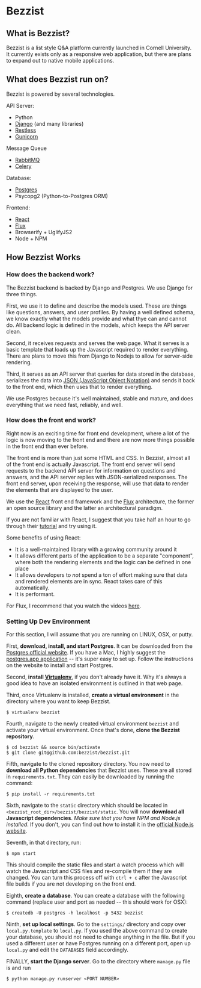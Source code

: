 # Bezzist

## What is Bezzist?

Bezzist is a list style Q&A platform currently launched in Cornell University.
It currently exists only as a responsive web application, but there are plans to
expand out to native mobile applications.

## What does Bezzist run on?

Bezzist is powered by several technologies.

API Server:
- Python
- [Django](https://www.djangoproject.com/) (and many libraries)
- [Restless](http://restless.readthedocs.org/en/latest/)
- [Gunicorn](http://gunicorn.org/)

Message Queue
- [RabbitMQ](https://www.rabbitmq.com/)
- [Celery](http://www.celeryproject.org/)

Database:
- [Postgres](http://www.postgresql.org/)
- Psycopg2 (Python-to-Postgres ORM)

Frontend:
- [React](http://facebook.github.io/react/)
- [Flux](http://facebook.github.io/flux/)
- Browserify + UglifyJS2
- Node + NPM

## How Bezzist Works

### How does the backend work?

The Bezzist backend is backed by Django and Postgres. We use Django for three things.

First, we use it to define and describe the models used. These are things like
questions, answers, and user profiles. By having a well defined schema, we know
exactly what the models provide and what thye can and cannot do. All backend logic
is defined in the models, which keeps the API server clean.

Second, it receives requests and serves the web page. What it serves is a basic
template that loads up the Javascript required to render everything. There
are plans to move this from Django to Nodejs to allow for server-side rendering.

Third, it serves as an API server that queries for data stored in the database,
serializes the data into [JSON (JavaScript Object Notation)](http://www.copterlabs.com/blog/json-what-it-is-how-it-works-how-to-use-it/)
and sends it back to the front end, which then uses that to render everything.

We use Postgres because it's well maintained, stable and mature, and does everything
that we need fast, reliably, and well.

### How does the front end work?

Right now is an exciting time for front end development, where a lot of the logic
is now moving to the front end and there are now more things possible in the
front end than ever before.

The front end is more than just some HTML and CSS. In Bezzist, almost all of the
front end is actually Javascript. The front end server will send requests to the 
backend API server for information on questions and answers, and the API server
replies with JSON-serialized responses. The front end server, upon receiving the
response, will use that data to render the elements that are displayed to the user.

We use the [React](http://facebook.github.io/react/) front end framework and the
[Flux](http://facebook.github.io/flux/) architecture, the former an open source
library and the latter an architectural paradigm.

If you are not familiar with React, I suggest that you take half an hour to go
through their [tutorial](http://facebook.github.io/react/docs/tutorial.html)
and try using it.

Some benefits of using React:
- It is a well-maintained library with a growing community around it
- It allows different parts of the application to be a separate "component",
  where both the rendering elements and the logic can be defined in one place
- It allows developers to *not* spend a ton of effort making sure that data
  and rendered elements are in sync. React takes care of this automatically.
- It is performant.

For Flux, I recommend that you watch the videos [here](https://egghead.io/series/react-flux-architecture).

### Setting Up Dev Environment

For this section, I will assume that you are running on LINUX, OSX, or putty.

First, **download, install, and start Postgres**. It can be downloaded from the
[Postgres official website](http://www.postgresql.org). If you have a Mac, I
highly suggest the [postgres.app application](http://www.postgresql.org/download/macosx/)
-- it's super easy to set up. Follow the instructions on the website to
install and start Postgres.

Second, **install [Virtualenv](http://virtualenv.readthedocs.org/)**, if you don't
already have it. Why it's always a good idea to have an isolated environment
is outlined in that web page.

Third, once Virtualenv is installed, **create a virtual environment** in the directory
where you want to keep Bezzist.
```
$ virtualenv bezzist
```

Fourth, navigate to the newly created virtual environment ``bezzist`` and activate
your virtual environment. Once that's done, **clone the Bezzist repository**.
```
$ cd bezzist && source bin/activate
$ git clone git@github.com:bezzist/bezzist.git
```

Fifth, navigate to the cloned repository directory. You now need to **download all
Python dependencies** that Bezzist uses. These are all stored in ``requirements.txt``.
They can easily be downloaded by running the command:
```
$ pip install -r requirements.txt
```

Sixth, navigate to the ``static`` directory which should be located in
``<bezzist_root_dir>/bezzist/bezzist/static``. You will now **download
all Javascript dependencies**. *Make sure that you have NPM and Node.js
installed*. If you don't, you can find out how to install it in the [official
Node.js website](https://nodejs.org/).

Seventh, in that directory, run:
```
$ npm start
```

This should compile the static files and start a watch process which
will watch the Javascript and CSS files and re-compile them if they are changed.
You can turn this process off with ``ctrl + c`` after the Javascript file builds
if you are not developing on the front end.

Eighth, **create a database**. You can create a database with the following
command (replace user and port as needed -- this should work for OSX):
```
$ createdb -U postgres -h localhost -p 5432 bezzist
```

Ninth, **set up local settings**. Go to the ``settings/`` directory and
copy over ``local.py.template`` to ``local.py``. If you used the above
command to create your database, you should not need to change
anything in the file. But if you used a different user or have Postgres
running on a different port, open up ``local.py`` and edit the ``DATABASES``
field accordingly.

FINALLY, **start the Django server**. Go to the directory where ``manage.py``
file is and run
```
$ python manage.py runserver <PORT NUMBER>
```
